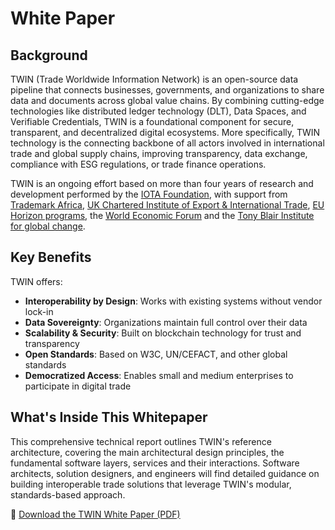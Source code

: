 # White Paper

## Background

TWIN (Trade Worldwide Information Network) is an open-source data pipeline that connects businesses, governments, and organizations to share data and documents across global value chains. By combining cutting-edge technologies like distributed ledger technology (DLT), Data Spaces, and Verifiable Credentials, TWIN is a foundational component for secure, transparent, and decentralized digital ecosystems. More specifically, TWIN technology is the connecting backbone of all actors involved in international trade and global supply chains, improving transparency, data exchange, compliance with ESG regulations, or trade finance operations.

TWIN is an ongoing effort based on more than four years of research and development performed by the [IOTA Foundation](https://iota.org), with support from [Trademark Africa](https://www.trademarkafrica.com/), [UK Chartered Institute of Export & International Trade](https://www.export.org.uk/), [EU Horizon programs](https://research-and-innovation.ec.europa.eu/funding/funding-opportunities/funding-programmes-and-open-calls/horizon-europe_en), the [World Economic Forum](https://www.weforum.org/) and the [Tony Blair Institute for global change](https://institute.global/).

## Key Benefits

 TWIN offers:

- **Interoperability by Design**: Works with existing systems without vendor lock-in
- **Data Sovereignty**: Organizations maintain full control over their data
- **Scalability & Security**: Built on blockchain technology for trust and transparency
- **Open Standards**: Based on W3C, UN/CEFACT, and other global standards
- **Democratized Access**: Enables small and medium enterprises to participate in digital trade

## What's Inside This Whitepaper

This comprehensive technical report outlines TWIN's reference architecture, covering the main architectural design principles, the fundamental software layers, services and their interactions. Software architects, solution designers, and engineers will find detailed guidance on building interoperable trade solutions that leverage TWIN's modular, standards-based approach.

📄 [Download the TWIN White Paper (PDF)](/pdf/twin-whitepaper.pdf)
